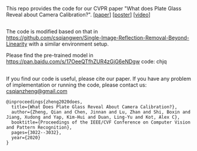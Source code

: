 This repo provides the code for our CVPR paper "What does Plate Glass Reveal about Camera Calibration?". \[[paper](http://openaccess.thecvf.com/content_CVPR_2020/papers/Zheng_What_Does_Plate_Glass_Reveal_About_Camera_Calibration_CVPR_2020_paper.pdf)\]
\[[poster](https://1drv.ms/b/s!AqqMkGs8p4aNgi68AvUiC_mBttni?e=7OdPQD)\]
\[[video](https://1drv.ms/v/s!AqqMkGs8p4aNgi-Is7Ah2ZgHrnfF?e=JezfFD)\]

##

The code is modified based on that in https://github.com/csqiangwen/Single-Image-Reflection-Removal-Beyond-Linearity with a similar environment setup. 

Please find the pre-trained model in https://pan.baidu.com/s/17OeeQTfhZUR4zGjG6eNDgw  code: chjq

## 

If you find our code is useful, please cite our paper. If you have any problem of implementation or running the code, please contact us: csqianzheng@gmail.com
```
@inproceedings{zheng2020does,
  title={What Does Plate Glass Reveal About Camera Calibration?},
  author={Zheng, Qian and Chen, Jinnan and Lu, Zhan and Shi, Boxin and Jiang, Xudong and Yap, Kim-Hui and Duan, Ling-Yu and Kot, Alex C},
  booktitle={Proceedings of the IEEE/CVF Conference on Computer Vision and Pattern Recognition},
  pages={3022--3032},
  year={2020}
}
```
